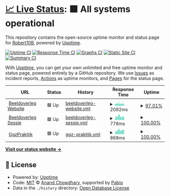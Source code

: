 # [📈 Live Status](https://demo.upptime.js.org): <!--live status--> **🟩 All systems operational**

This repository contains the open-source uptime monitor and status page for [Robert10B](https://10dsgn.nl), powered by [Upptime](https://github.com/upptime/upptime).

[![Uptime CI](https://github.com/tendsgn/upptime/workflows/Uptime%20CI/badge.svg)](https://github.com/tendsgn/upptime/actions?query=workflow%3A%22Uptime+CI%22)
[![Response Time CI](https://github.com/tendsgn/upptime/workflows/Response%20Time%20CI/badge.svg)](https://github.com/tendsgn/upptime/actions?query=workflow%3A%22Response+Time+CI%22)
[![Graphs CI](https://github.com/tendsgn/upptime/workflows/Graphs%20CI/badge.svg)](https://github.com/tendsgn/upptime/actions?query=workflow%3A%22Graphs+CI%22)
[![Static Site CI](https://github.com/tendsgn/upptime/workflows/Static%20Site%20CI/badge.svg)](https://github.com/tendsgn/upptime/actions?query=workflow%3A%22Static+Site+CI%22)
[![Summary CI](https://github.com/tendsgn/upptime/workflows/Summary%20CI/badge.svg)](https://github.com/tendsgn/upptime/actions?query=workflow%3A%22Summary+CI%22)

With [Upptime](https://upptime.js.org), you can get your own unlimited and free uptime monitor and status page, powered entirely by a GitHub repository. We use [Issues](https://github.com/tendsgn/upptime/issues) as incident reports, [Actions](https://github.com/tendsgn/upptime/actions) as uptime monitors, and [Pages](https://demo.upptime.js.org) for the status page.

<!--start: status pages-->
<!-- This summary is generated by Upptime (https://github.com/upptime/upptime) -->
<!-- Do not edit this manually, your changes will be overwritten -->
<!-- prettier-ignore -->
| URL | Status | History | Response Time | Uptime |
| --- | ------ | ------- | ------------- | ------ |
| <img alt="" src="https://icons.duckduckgo.com/ip3/beeldoverleg.nl.ico" height="13"> [Beeldoverleg Website](https://beeldoverleg.nl) | 🟩 Up | [beeldoverleg-website.yml](https://github.com/tendsgn/upptime/commits/HEAD/history/beeldoverleg-website.yml) | <details><summary><img alt="Response time graph" src="./graphs/beeldoverleg-website/response-time-week.png" height="20"> 2092ms</summary><br><a href="https://tendsgn.github.io/upptime/history/beeldoverleg-website"><img alt="Response time 2137" src="https://img.shields.io/endpoint?url=https%3A%2F%2Fraw.githubusercontent.com%2Ftendsgn%2Fupptime%2FHEAD%2Fapi%2Fbeeldoverleg-website%2Fresponse-time.json"></a><br><a href="https://tendsgn.github.io/upptime/history/beeldoverleg-website"><img alt="24-hour response time 1899" src="https://img.shields.io/endpoint?url=https%3A%2F%2Fraw.githubusercontent.com%2Ftendsgn%2Fupptime%2FHEAD%2Fapi%2Fbeeldoverleg-website%2Fresponse-time-day.json"></a><br><a href="https://tendsgn.github.io/upptime/history/beeldoverleg-website"><img alt="7-day response time 2092" src="https://img.shields.io/endpoint?url=https%3A%2F%2Fraw.githubusercontent.com%2Ftendsgn%2Fupptime%2FHEAD%2Fapi%2Fbeeldoverleg-website%2Fresponse-time-week.json"></a><br><a href="https://tendsgn.github.io/upptime/history/beeldoverleg-website"><img alt="30-day response time 2136" src="https://img.shields.io/endpoint?url=https%3A%2F%2Fraw.githubusercontent.com%2Ftendsgn%2Fupptime%2FHEAD%2Fapi%2Fbeeldoverleg-website%2Fresponse-time-month.json"></a><br><a href="https://tendsgn.github.io/upptime/history/beeldoverleg-website"><img alt="1-year response time 2137" src="https://img.shields.io/endpoint?url=https%3A%2F%2Fraw.githubusercontent.com%2Ftendsgn%2Fupptime%2FHEAD%2Fapi%2Fbeeldoverleg-website%2Fresponse-time-year.json"></a></details> | <details><summary><a href="https://tendsgn.github.io/upptime/history/beeldoverleg-website">97.01%</a></summary><a href="https://tendsgn.github.io/upptime/history/beeldoverleg-website"><img alt="All-time uptime 98.60%" src="https://img.shields.io/endpoint?url=https%3A%2F%2Fraw.githubusercontent.com%2Ftendsgn%2Fupptime%2FHEAD%2Fapi%2Fbeeldoverleg-website%2Fuptime.json"></a><br><a href="https://tendsgn.github.io/upptime/history/beeldoverleg-website"><img alt="24-hour uptime 95.05%" src="https://img.shields.io/endpoint?url=https%3A%2F%2Fraw.githubusercontent.com%2Ftendsgn%2Fupptime%2FHEAD%2Fapi%2Fbeeldoverleg-website%2Fuptime-day.json"></a><br><a href="https://tendsgn.github.io/upptime/history/beeldoverleg-website"><img alt="7-day uptime 97.01%" src="https://img.shields.io/endpoint?url=https%3A%2F%2Fraw.githubusercontent.com%2Ftendsgn%2Fupptime%2FHEAD%2Fapi%2Fbeeldoverleg-website%2Fuptime-week.json"></a><br><a href="https://tendsgn.github.io/upptime/history/beeldoverleg-website"><img alt="30-day uptime 95.34%" src="https://img.shields.io/endpoint?url=https%3A%2F%2Fraw.githubusercontent.com%2Ftendsgn%2Fupptime%2FHEAD%2Fapi%2Fbeeldoverleg-website%2Fuptime-month.json"></a><br><a href="https://tendsgn.github.io/upptime/history/beeldoverleg-website"><img alt="1-year uptime 98.60%" src="https://img.shields.io/endpoint?url=https%3A%2F%2Fraw.githubusercontent.com%2Ftendsgn%2Fupptime%2FHEAD%2Fapi%2Fbeeldoverleg-website%2Fuptime-year.json"></a></details>
| <img alt="" src="https://icons.duckduckgo.com/ip3/sessie.beeldoverleg.nl.ico" height="13"> [Beeldoverleg Sessie](https://sessie.beeldoverleg.nl/uptime) | 🟩 Up | [beeldoverleg-sessie.yml](https://github.com/tendsgn/upptime/commits/HEAD/history/beeldoverleg-sessie.yml) | <details><summary><img alt="Response time graph" src="./graphs/beeldoverleg-sessie/response-time-week.png" height="20"> 778ms</summary><br><a href="https://tendsgn.github.io/upptime/history/beeldoverleg-sessie"><img alt="Response time 757" src="https://img.shields.io/endpoint?url=https%3A%2F%2Fraw.githubusercontent.com%2Ftendsgn%2Fupptime%2FHEAD%2Fapi%2Fbeeldoverleg-sessie%2Fresponse-time.json"></a><br><a href="https://tendsgn.github.io/upptime/history/beeldoverleg-sessie"><img alt="24-hour response time 523" src="https://img.shields.io/endpoint?url=https%3A%2F%2Fraw.githubusercontent.com%2Ftendsgn%2Fupptime%2FHEAD%2Fapi%2Fbeeldoverleg-sessie%2Fresponse-time-day.json"></a><br><a href="https://tendsgn.github.io/upptime/history/beeldoverleg-sessie"><img alt="7-day response time 778" src="https://img.shields.io/endpoint?url=https%3A%2F%2Fraw.githubusercontent.com%2Ftendsgn%2Fupptime%2FHEAD%2Fapi%2Fbeeldoverleg-sessie%2Fresponse-time-week.json"></a><br><a href="https://tendsgn.github.io/upptime/history/beeldoverleg-sessie"><img alt="30-day response time 733" src="https://img.shields.io/endpoint?url=https%3A%2F%2Fraw.githubusercontent.com%2Ftendsgn%2Fupptime%2FHEAD%2Fapi%2Fbeeldoverleg-sessie%2Fresponse-time-month.json"></a><br><a href="https://tendsgn.github.io/upptime/history/beeldoverleg-sessie"><img alt="1-year response time 757" src="https://img.shields.io/endpoint?url=https%3A%2F%2Fraw.githubusercontent.com%2Ftendsgn%2Fupptime%2FHEAD%2Fapi%2Fbeeldoverleg-sessie%2Fresponse-time-year.json"></a></details> | <details><summary><a href="https://tendsgn.github.io/upptime/history/beeldoverleg-sessie">100.00%</a></summary><a href="https://tendsgn.github.io/upptime/history/beeldoverleg-sessie"><img alt="All-time uptime 99.97%" src="https://img.shields.io/endpoint?url=https%3A%2F%2Fraw.githubusercontent.com%2Ftendsgn%2Fupptime%2FHEAD%2Fapi%2Fbeeldoverleg-sessie%2Fuptime.json"></a><br><a href="https://tendsgn.github.io/upptime/history/beeldoverleg-sessie"><img alt="24-hour uptime 100.00%" src="https://img.shields.io/endpoint?url=https%3A%2F%2Fraw.githubusercontent.com%2Ftendsgn%2Fupptime%2FHEAD%2Fapi%2Fbeeldoverleg-sessie%2Fuptime-day.json"></a><br><a href="https://tendsgn.github.io/upptime/history/beeldoverleg-sessie"><img alt="7-day uptime 100.00%" src="https://img.shields.io/endpoint?url=https%3A%2F%2Fraw.githubusercontent.com%2Ftendsgn%2Fupptime%2FHEAD%2Fapi%2Fbeeldoverleg-sessie%2Fuptime-week.json"></a><br><a href="https://tendsgn.github.io/upptime/history/beeldoverleg-sessie"><img alt="30-day uptime 99.91%" src="https://img.shields.io/endpoint?url=https%3A%2F%2Fraw.githubusercontent.com%2Ftendsgn%2Fupptime%2FHEAD%2Fapi%2Fbeeldoverleg-sessie%2Fuptime-month.json"></a><br><a href="https://tendsgn.github.io/upptime/history/beeldoverleg-sessie"><img alt="1-year uptime 99.97%" src="https://img.shields.io/endpoint?url=https%3A%2F%2Fraw.githubusercontent.com%2Ftendsgn%2Fupptime%2FHEAD%2Fapi%2Fbeeldoverleg-sessie%2Fuptime-year.json"></a></details>
| <img alt="" src="https://icons.duckduckgo.com/ip3/ggzpraktijk.nl.ico" height="13"> [GgzPraktijk](https://ggzpraktijk.nl) | 🟩 Up | [ggz-praktijk.yml](https://github.com/tendsgn/upptime/commits/HEAD/history/ggz-praktijk.yml) | <details><summary><img alt="Response time graph" src="./graphs/ggz-praktijk/response-time-week.png" height="20"> 868ms</summary><br><a href="https://tendsgn.github.io/upptime/history/ggz-praktijk"><img alt="Response time 986" src="https://img.shields.io/endpoint?url=https%3A%2F%2Fraw.githubusercontent.com%2Ftendsgn%2Fupptime%2FHEAD%2Fapi%2Fggz-praktijk%2Fresponse-time.json"></a><br><a href="https://tendsgn.github.io/upptime/history/ggz-praktijk"><img alt="24-hour response time 884" src="https://img.shields.io/endpoint?url=https%3A%2F%2Fraw.githubusercontent.com%2Ftendsgn%2Fupptime%2FHEAD%2Fapi%2Fggz-praktijk%2Fresponse-time-day.json"></a><br><a href="https://tendsgn.github.io/upptime/history/ggz-praktijk"><img alt="7-day response time 868" src="https://img.shields.io/endpoint?url=https%3A%2F%2Fraw.githubusercontent.com%2Ftendsgn%2Fupptime%2FHEAD%2Fapi%2Fggz-praktijk%2Fresponse-time-week.json"></a><br><a href="https://tendsgn.github.io/upptime/history/ggz-praktijk"><img alt="30-day response time 942" src="https://img.shields.io/endpoint?url=https%3A%2F%2Fraw.githubusercontent.com%2Ftendsgn%2Fupptime%2FHEAD%2Fapi%2Fggz-praktijk%2Fresponse-time-month.json"></a><br><a href="https://tendsgn.github.io/upptime/history/ggz-praktijk"><img alt="1-year response time 986" src="https://img.shields.io/endpoint?url=https%3A%2F%2Fraw.githubusercontent.com%2Ftendsgn%2Fupptime%2FHEAD%2Fapi%2Fggz-praktijk%2Fresponse-time-year.json"></a></details> | <details><summary><a href="https://tendsgn.github.io/upptime/history/ggz-praktijk">100.00%</a></summary><a href="https://tendsgn.github.io/upptime/history/ggz-praktijk"><img alt="All-time uptime 99.75%" src="https://img.shields.io/endpoint?url=https%3A%2F%2Fraw.githubusercontent.com%2Ftendsgn%2Fupptime%2FHEAD%2Fapi%2Fggz-praktijk%2Fuptime.json"></a><br><a href="https://tendsgn.github.io/upptime/history/ggz-praktijk"><img alt="24-hour uptime 100.00%" src="https://img.shields.io/endpoint?url=https%3A%2F%2Fraw.githubusercontent.com%2Ftendsgn%2Fupptime%2FHEAD%2Fapi%2Fggz-praktijk%2Fuptime-day.json"></a><br><a href="https://tendsgn.github.io/upptime/history/ggz-praktijk"><img alt="7-day uptime 100.00%" src="https://img.shields.io/endpoint?url=https%3A%2F%2Fraw.githubusercontent.com%2Ftendsgn%2Fupptime%2FHEAD%2Fapi%2Fggz-praktijk%2Fuptime-week.json"></a><br><a href="https://tendsgn.github.io/upptime/history/ggz-praktijk"><img alt="30-day uptime 100.00%" src="https://img.shields.io/endpoint?url=https%3A%2F%2Fraw.githubusercontent.com%2Ftendsgn%2Fupptime%2FHEAD%2Fapi%2Fggz-praktijk%2Fuptime-month.json"></a><br><a href="https://tendsgn.github.io/upptime/history/ggz-praktijk"><img alt="1-year uptime 99.75%" src="https://img.shields.io/endpoint?url=https%3A%2F%2Fraw.githubusercontent.com%2Ftendsgn%2Fupptime%2FHEAD%2Fapi%2Fggz-praktijk%2Fuptime-year.json"></a></details>

<!--end: status pages-->

[**Visit our status website →**](https://demo.upptime.js.org)

## 📄 License

- Powered by: [Upptime](https://github.com/upptime/upptime)
- Code: [MIT](./LICENSE) © [Anand Chowdhary](https://anandchowdhary.com), supported by [Pabio](https://pabio.com)
- Data in the `./history` directory: [Open Database License](https://opendatacommons.org/licenses/odbl/1-0/)
